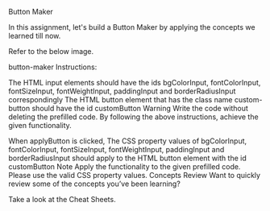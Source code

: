 Button Maker

In this assignment, let's build a Button Maker by applying the concepts we learned till now.

Refer to the below image.

button-maker
Instructions:

The HTML input elements should have the ids bgColorInput, fontColorInput, fontSizeInput, fontWeightInput, paddingInput and borderRadiusInput correspondingly
The HTML button element that has the class name custom-button should have the id customButton
Warning
Write the code without deleting the prefilled code.
By following the above instructions, achieve the given functionality.

When applyButton is clicked,
The CSS property values of bgColorInput, fontColorInput, fontSizeInput, fontWeightInput, paddingInput and borderRadiusInput should apply to the HTML button element with the id customButton
Note
Apply the functionality to the given prefilled code.
Please use the valid CSS property values.
Concepts Review
Want to quickly review some of the concepts you’ve been learning?

Take a look at the Cheat Sheets.
